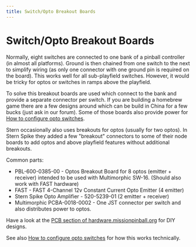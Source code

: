 ```yaml
---
title: Switch/Opto Breakout Boards
---
```


# Switch/Opto Breakout Boards


Normally, eight switches are connected to one bank of a pinball
controller (in almost all platforms). Ground is then chained from one
switch to the next to simplify wiring (as only one connector with one
ground pin is required on the board). This works well for all
sub-playfield switches. However, it would be tricky for optos or
switches in ramps above the playfield.

To solve this breakout boards are used which connect to the bank and
provide a separate connector per switch. If you are building a homebrew
game there are a few designs around which can be build in China for a
few bucks (just ask in our forum). Some of those boards also provide
power for [How to configure opto switches](optos.md).

Stern occasionally also uses breakouts for optos (usually for two
optos). In Stern Spike they added a few "breakout" connectors to some
of their node boards to add optos and above playfield features without
additional breakouts.

Common parts:

* PBL-600-0385-00 - Optos Breakout Board for 8 optos (emitter +
    receiver) intended to be used with Multimorphic SW-16. (Should also
    work with FAST hardware)
* FAST - FAST 4-Channel 12v Constant Current Opto Emitter (4 emitter)
* Stern Spike Opto Amplifier - 520-5239-01 (2 emitter + receiver)
* Multimorphic PCBA-0018-0002 - One JST connector per switch and also
    distributes power to optos.

Have a look at the [PCB section of
hardware.missionpinball.org](https://hardware.missionpinball.org/pcbs.html)
for DIY designs.

See also [How to configure opto switches](optos.md) for how this works
technically.

